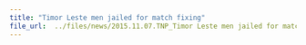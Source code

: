 ```yaml
---
title: "Timor Leste men jailed for match fixing"
file_url:  ../files/news/2015.11.07.TNP_Timor Leste men jailed for match fixing.pdf
---
```

